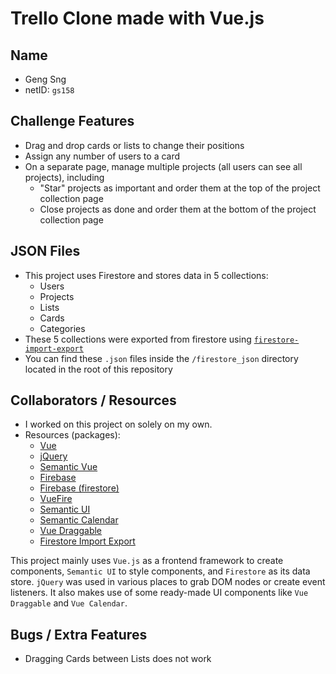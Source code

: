 # Trello Clone made with Vue.js

## Name
* Geng Sng
* netID: `gs158`

## Challenge Features
* Drag and drop cards or lists to change their positions
* Assign any number of users to a card
* On a separate page, manage multiple projects (all users can see all projects), including
  * "Star" projects as important and order them at the top of the project collection page
  * Close projects as done and order them at the bottom of the project collection page

## JSON Files
* This project uses Firestore and stores data in 5 collections:
  * Users
  * Projects
  * Lists
  * Cards
  * Categories
* These 5 collections were exported from firestore using [`firestore-import-export`](https://github.com/dalenguyen/firestore-import-export) 
* You can find these `.json` files inside the `/firestore_json` directory located in the root of this repository

## Collaborators / Resources
* I worked on this project on solely on my own.
* Resources (packages):
  * [Vue](https://vuejs.org/)
  * [jQuery](https://jquery.com/)
  * [Semantic Vue](https://github.com/Semantic-UI-Vue/Semantic-UI-Vue)
  * [Firebase](https://firebase.google.com/)
  * [Firebase (firestore)](https://firebase.google.com/docs/firestore/)
  * [VueFire](https://github.com/vuejs/vuefire/tree/firestore)
  * [Semantic UI](https://semantic-ui.com/)
  * [Semantic Calendar](https://github.com/mdehoog/Semantic-UI-Calendar)
  * [Vue Draggable](https://github.com/SortableJS/Vue.Draggable)
  * [Firestore Import Export](https://github.com/dalenguyen/firestore-import-export)

This project mainly uses `Vue.js` as a frontend framework to create components, `Semantic UI` to style components, and `Firestore` as its data store. `jQuery` was used in various places to grab DOM nodes or create event listeners. It also makes use of some ready-made UI components like `Vue Draggable` and `Vue Calendar`.

## Bugs / Extra Features
* Dragging Cards between Lists does not work
